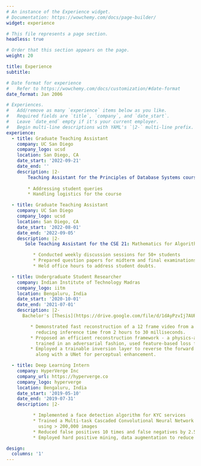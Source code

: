 ```yaml
---
# An instance of the Experience widget.
# Documentation: https://wowchemy.com/docs/page-builder/
widget: experience

# This file represents a page section.
headless: true

# Order that this section appears on the page.
weight: 20

title: Experience
subtitle:

# Date format for experience
#   Refer to https://wowchemy.com/docs/customization/#date-format
date_format: Jan 2006

# Experiences.
#   Add/remove as many `experience` items below as you like.
#   Required fields are `title`, `company`, and `date_start`.
#   Leave `date_end` empty if it's your current employer.
#   Begin multi-line descriptions with YAML's `|2-` multi-line prefix.
experience:
  - title: Graduate Teaching Assistant
    company: UC San Diego
    company_logo: ucsd
    location: San Diego, CA
    date_start: '2022-09-21'
    date_end: ''
    description: |2-
        Teaching Assistant for the Principles of Database Systems course. Responsibilities include:
        
        * Addressing student queries
        * Handling logistics for the course

  - title: Graduate Teaching Assistant
    company: UC San Diego
    company_logo: ucsd
    location: San Diego, CA
    date_start: '2022-08-01'
    date_end: '2022-09-05'
    description: |2- 
       Sole Teaching Assistant for the CSE 21: Mathematics for Algorithms and Systems course.

          * Conducted weekly discussion sessions for 50+ students
          * Prepared question papers for midterm and final examinations. 
          * Held office hours to address student doubts.

  - title: Undergraduate Student Researcher
    company: Indian Institute of Technology Madras
    company_logo: iitm
    location: Bengaluru, India
    date_start: '2020-10-01'
    date_end: '2021-07-01'
    description: |2-
      Bachelor's [Thesis](https://drive.google.com/file/d/1dAyPzvIj7AUP-VrUPmmzvKc49P7VnXxM/view).

         * Demonstrated fast reconstruction of a 12 frame video from a single image of a lensless camera, 
           reducing inference time from 2 hours to 30 milliseconds.
         * Proposed an efficient reconstruction framework - a physics-aware neural net  
           trained in an adversarial fashion, used feature-based loss for photorealism.
         * Employed a trainable inversion layer to reverse the forward process of the camera, 
           along with a UNet for perceptual enhancement.

  - title: Deep Learning Intern
    company: HyperVerge Inc
    company_url: https://hyperverge.co
    company_logo: hyperverge
    location: Bengaluru, India
    date_start: '2019-05-10'
    date_end: '2019-07-31'
    description: |2-

          * Implemented a face detection algorithm for KYC services
          * Trained a Multi-task Cascaded Convolutional Neural Network
            using > 200,000 images
          * Reduced false positives 10 times and false negatives by 2.5 times.
          * Employed hard positive mining, data augmentation to reduce recall by 5%

design:
  columns: '1'
---
```

